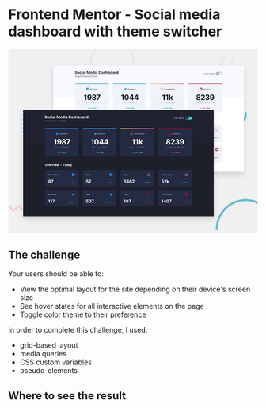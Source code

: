 # Frontend Mentor - Social media dashboard with theme switcher

![Design preview for the Social media dashboard with theme switcher coding challenge](./design/desktop-preview.jpg)

## The challenge

Your users should be able to:

- View the optimal layout for the site depending on their device's screen size
- See hover states for all interactive elements on the page
- Toggle color theme to their preference

In order to complete this challenge, I used:

- grid-based layout
- media queries
- CSS custom variables
- pseudo-elements

## Where to see the result
